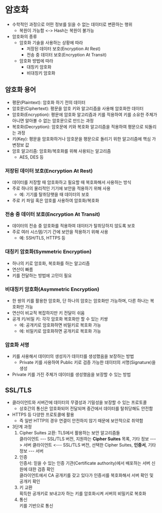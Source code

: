 # 암호화
* 수학적인 과정으로 어떤 정보를 읽을 수 없는 데이터로 변환하는 행위
  * 복원이 가능함 <-> Hash는 복원이 불가능
* 암호화의 종류
  * 암호화 기술을 사용하는 상황에 따라
    * 저장된 데이터 보호(Encryption At Rest)
    * 전송 중 데이터 보호(Encryption At Transit)
  * 암호화 방법에 따라
    * 대칭키 암호화
    * 비대칭키 암호화

## 암호화 용어
* 평문(Plaintext): 암호화 하기 전의 데이터
* 암호문(Ciphertext): 평문을 암호 키와 알고리즘을 사용해 암호화한 데이터
* 암호화(Encryption): 평문에 암호화 알고리즘과 키를 적용하여 키를 소유한 주체가 아니면 알아볼 수 없는 암호문으로 만드는 과정
* 복호화(Decryption): 암호문에 키와 복호화 알고리즘을 적용하여 평문으로 되돌리는 과정
* 키(Key): 평문을 암호화하거나 암호문을 평문으로 돌리기 위한 알고리즘에 핵심 가변정보 값
* 암호 알고리즘: 암호화/복호화를 위해 사용되는 알고리즘
  * AES, DES 등

### 저장된 데이터 보호(Encryption At Rest)
* 데이터를 저장할 때 암호화하고 필요할 때 복호화해서 사용하는 방식
* 주로 하나의 물리적인 기기에 보안을 적용하기 위해 사용
  * 예: 기기를 탈취당햇을 때 데이터의 보호
* 주로 키 파일 혹은 암호를 사용하여 암호화/복호화

### 전송 중 데이터 보호(Encryption At Transit)
* 데이터의 전송 중 암호화를 적용하여 데이터가 탈취당하지 않도록 보호
* 주로 여러 시스템/기기 간에 보안을 적용하기 위해 사용
  * 예: SSH/TLS, HTTPS 등

### 대칭키 암호화(Symmetric Encryption)
* 하나의 키로 암호화, 복호화를 하는 알고리즘
* 연산이 빠름
* 키를 전달하는 방법에 고민이 필요

### 비대칭키 암호화(Asymmetric Encryption)
* 한 쌍의 키를 활용한 암호화, 단 하나의 암호는 암호화만 가능하며, 다른 하나는 복호화만 가능
* 연산이 비교적 복잡하지만 키 전달이 쉬움
* 공개 키/비밀 키: 각각 암호화 복호화만 할 수 있는 키쌍
  * 에: 공개키로 암호화하면 비밀키로 복호화 가능
  * 에: 비밀키로 암호화하면 공개키로 복호화 가능

### 암호화 서명
* 키를 사용해서 데이터의 생성자가 데이터를 생성했음을 보장하는 방법
  * Private 키를 사용하여 Public 키로 검증 가능한 데이터의 서명(Signature)을 생성
* Private 키를 가진 주체가 데이터를 생성했음을 보장할 수 있는 방법

## SSL/TLS
* 클라이언트와 서버간에 데이터의 무결성과 기밀성을 보장할 수 있는 프로토콜
  * 상호간의 통신은 암호화되어 전달되며 중간에서 데이터를 탈취당해도 안전함
* HTTPS 등 다양한 프로토콜에 활용
  * 즉 일반 HTTP의 경우 연결이 안전하지 않기 때문에 보안적으로 취약함
* 3단계 과정
  1. Cipher Suites 교환: TLS에서 활용하는 보안 알고리즘들   
  클라이언트 --- SSL/TLS 버전, 지원하는 **Cipher Suites** 목록, 기타 정보 ---> 서버
  클라이언트 <--- SSL/TLS 버전, 선택한 Cipher Suites, **인증서**, 기타 정보 --- 서버
  2. 인증   
  인증서: 믿을 수 있는 인증 기관(Certificate authority)에서 배포하는 서버 신원에 대한 검증 확인   
  클라이언트에서 CA 공개키를 갖고 있다가 인증서를 복호화해서 서버 확인 및 공개키 확인
  3. 키 교환   
  획득한 공개키로 보내고자 하는 키를 암호화시켜 서버의 비밀키로 복호화
  4. 통신   
  키를 기반으로 통신
  